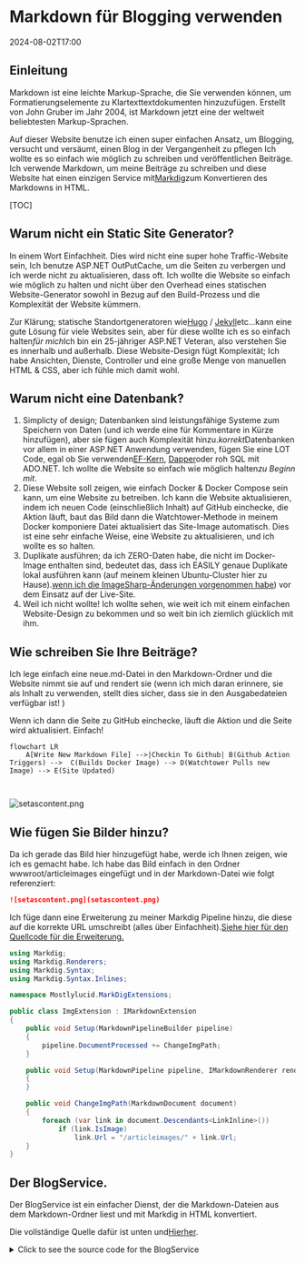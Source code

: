# Markdown für Blogging verwenden

<!--category-- ASP.NET, Markdown -->
<datetime class="hidden">2024-08-02T17:00</datetime>

## Einleitung

Markdown ist eine leichte Markup-Sprache, die Sie verwenden können, um Formatierungselemente zu Klartexttextdokumenten hinzuzufügen. Erstellt von John Gruber im Jahr 2004, ist Markdown jetzt eine der weltweit beliebtesten Markup-Sprachen.

Auf dieser Website benutze ich einen super einfachen Ansatz, um Blogging, versucht und versäumt, einen Blog in der Vergangenheit zu pflegen Ich wollte es so einfach wie möglich zu schreiben und veröffentlichen Beiträge. Ich verwende Markdown, um meine Beiträge zu schreiben und diese Website hat einen einzigen Service mit[Markdig](https://github.com/xoofx/markdig)zum Konvertieren des Markdowns in HTML.

[TOC]

## Warum nicht ein Static Site Generator?

In einem Wort Einfachheit. Dies wird nicht eine super hohe Traffic-Website sein, Ich benutze ASP.NET OutPutCache, um die Seiten zu verbergen und ich werde nicht zu aktualisieren, dass oft. Ich wollte die Website so einfach wie möglich zu halten und nicht über den Overhead eines statischen Website-Generator sowohl in Bezug auf den Build-Prozess und die Komplexität der Website kümmern.

Zur Klärung; statische Standortgeneratoren wie[Hugo](https://gohugo.io/) / [Jekyll](https://jekyllrb.com/)etc...kann eine gute Lösung für viele Websites sein, aber für diese wollte ich es so einfach halten*für mich*Ich bin ein 25-jähriger ASP.NET Veteran, also verstehen Sie es innerhalb und außerhalb. Diese Website-Design fügt Komplexität; Ich habe Ansichten, Dienste, Controller und eine große Menge von manuellen HTML & CSS, aber ich fühle mich damit wohl.

## Warum nicht eine Datenbank?

1. Simplicty of design; Datenbanken sind leistungsfähige Systeme zum Speichern von Daten (und ich werde eine für Kommentare in Kürze hinzufügen), aber sie fügen auch Komplexität hinzu.*korrekt*Datenbanken vor allem in einer ASP.NET Anwendung verwenden, fügen Sie eine LOT Code, egal ob Sie verwenden[EF-Kern](https://learn.microsoft.com/en-us/ef/core/), [Dapper](https://github.com/DapperLib/Dapper)oder roh SQL mit ADO.NET. Ich wollte die Website so einfach wie möglich halten*zu Beginn mit*.
2. Diese Website soll zeigen, wie einfach Docker & Docker Compose sein kann, um eine Website zu betreiben. Ich kann die Website aktualisieren, indem ich neuen Code (einschließlich Inhalt) auf GitHub einchecke, die Aktion läuft, baut das Bild dann die Watchtower-Methode in meinem Docker komponiere Datei aktualisiert das Site-Image automatisch. Dies ist eine sehr einfache Weise, eine Website zu aktualisieren, und ich wollte es so halten.
3. Duplikate ausführen; da ich ZERO-Daten habe, die nicht im Docker-Image enthalten sind, bedeutet das, dass ich EASILY genaue Duplikate lokal ausführen kann (auf meinem kleinen Ubuntu-Cluster hier zu Hause).[wenn ich die ImageSharp-Änderungen vorgenommen habe](/blog/imagesharpwithdocker)) vor dem Einsatz auf der Live-Site.
4. Weil ich nicht wollte! Ich wollte sehen, wie weit ich mit einem einfachen Website-Design zu bekommen und so weit bin ich ziemlich glücklich mit ihm.

## Wie schreiben Sie Ihre Beiträge?

Ich lege einfach eine neue.md-Datei in den Markdown-Ordner und die Website nimmt sie auf und rendert sie (wenn ich mich daran erinnere, sie als Inhalt zu verwenden, stellt dies sicher, dass sie in den Ausgabedateien verfügbar ist! )

Wenn ich dann die Seite zu GitHub einchecke, läuft die Aktion und die Seite wird aktualisiert. Einfach!

```mermaid
flowchart LR
    A[Write New Markdown File] -->|Checkin To Github| B(Github Action Triggers) -->  C(Builds Docker Image) --> D(Watchtower Pulls new Image) --> E(Site Updated)
   
  
```

![setascontent.png](setascontent.png)

## Wie fügen Sie Bilder hinzu?

Da ich gerade das Bild hier hinzugefügt habe, werde ich Ihnen zeigen, wie ich es gemacht habe. Ich habe das Bild einfach in den Ordner wwwroot/articleimages eingefügt und in der Markdown-Datei wie folgt referenziert:

```markdown
![setascontent.png](setascontent.png)
```

Ich füge dann eine Erweiterung zu meiner Markdig Pipeline hinzu, die diese auf die korrekte URL umschreibt (alles über Einfachheit).[Siehe hier für den Quellcode für die Erweiterung.](https://github.com/scottgal/mostlylucidweb/blob/main/Mostlylucid/MarkDigExtensions/ImgExtension.cs)

```csharp
using Markdig;
using Markdig.Renderers;
using Markdig.Syntax;
using Markdig.Syntax.Inlines;

namespace Mostlylucid.MarkDigExtensions;

public class ImgExtension : IMarkdownExtension
{
    public void Setup(MarkdownPipelineBuilder pipeline)
    {
        pipeline.DocumentProcessed += ChangeImgPath;
    }

    public void Setup(MarkdownPipeline pipeline, IMarkdownRenderer renderer)
    {
    }

    public void ChangeImgPath(MarkdownDocument document)
    {
        foreach (var link in document.Descendants<LinkInline>())
            if (link.IsImage)
                link.Url = "/articleimages/" + link.Url;
    }
}
```

## Der BlogService.

Der BlogService ist ein einfacher Dienst, der die Markdown-Dateien aus dem Markdown-Ordner liest und mit Markdig in HTML konvertiert.

Die vollständige Quelle dafür ist unten und[Hierher](https://github.com/scottgal/mostlylucidweb/blob/main/Mostlylucid/Services/BlogService.cs).

<details>
<summary>Click to see the source code for the BlogService</summary>
```csharp

using System.Globalization;
using System.Text.RegularExpressions;
using Markdig;
using Microsoft.Extensions.Caching.Memory;
using Mostlylucid.MarkDigExtensions;
using Mostlylucid.Models.Blog;

namespace Mostlylucid.Services;

public class BlogService
{
private const string Path = "Markdown";
private const string CacheKey = "Categories";

    private static readonly Regex DateRegex = new(
        @"<datetime class=""hidden"">(\d{4}-\d{2}-\d{2}T\d{2}:\d{2})</datetime>",
        RegexOptions.Compiled | RegexOptions.IgnoreCase | RegexOptions.NonBacktracking);

    private static readonly Regex WordCoountRegex = new(@"\b\w+\b",
        RegexOptions.Compiled | RegexOptions.Multiline | RegexOptions.IgnoreCase | RegexOptions.NonBacktracking);

    private static readonly Regex CategoryRegex = new(@"<!--\s*category\s*--\s*([^,]+?)\s*(?:,\s*([^,]+?)\s*)?-->",
        RegexOptions.Compiled | RegexOptions.Singleline);

    private readonly ILogger<BlogService> _logger;

    private readonly IMemoryCache _memoryCache;

    private readonly MarkdownPipeline pipeline;

    public BlogService(IMemoryCache memoryCache, ILogger<BlogService> logger)
    {
        _logger = logger;
        _memoryCache = memoryCache;
        pipeline = new MarkdownPipelineBuilder().UseAdvancedExtensions().Use<ImgExtension>().Build();
        ListCategories();
    }


    private Dictionary<string, List<string>> GetFromCache()
    {
        return _memoryCache.Get<Dictionary<string, List<string>>>(CacheKey) ?? new Dictionary<string, List<string>>();
    }

    private void SetCache(Dictionary<string, List<string>> categories)
    {
        _memoryCache.Set(CacheKey, categories, new MemoryCacheEntryOptions
        {
            AbsoluteExpirationRelativeToNow = TimeSpan.FromHours(12)
        });
    }

    private void ListCategories()
    {
        var cacheCats = GetFromCache();
        var pages = Directory.GetFiles("Markdown", "*.md");
        var count = 0;

        foreach (var page in pages)
        {
            var pageAlreadyAdded = cacheCats.Values.Any(x => x.Contains(page));

            if (pageAlreadyAdded) continue;


            var text = File.ReadAllText(page);
            var categories = GetCategories(text);
            if (!categories.Any()) continue;
            count++;
            foreach (var category in categories)
                if (cacheCats.TryGetValue(category, out var pagesList))
                {
                    pagesList.Add(page);
                    cacheCats[category] = pagesList;
                    _logger.LogInformation("Added category {Category} for {Page}", category, page);
                }
                else
                {
                    cacheCats.Add(category, new List<string> { page });
                    _logger.LogInformation("Created category {Category} for {Page}", category, page);
                }
        }

        if (count > 0) SetCache(cacheCats);
    }

    public List<string> GetCategories()
    {
        var cacheCats = GetFromCache();
        return cacheCats.Keys.ToList();
    }


    public List<PostListModel> GetPostsByCategory(string category)
    {
        var pages = GetFromCache()[category];
        return GetPosts(pages.ToArray());
    }

    public BlogPostViewModel? GetPost(string postName)
    {
        try
        {
            var path = System.IO.Path.Combine(Path, postName + ".md");
            var page = GetPage(path, true);
            return new BlogPostViewModel
            {
                Categories = page.categories, WordCount = WordCount(page.restOfTheLines), Content = page.processed,
                PublishedDate = page.publishDate, Slug = page.slug, Title = page.title
            };
        }
        catch (Exception e)
        {
            _logger.LogError(e, "Error getting post {PostName}", postName);
            return null;
        }
    }

    private int WordCount(string text)
    {
        return WordCoountRegex.Matches(text).Count;
    }


    private string GetSlug(string fileName)
    {
        var slug = System.IO.Path.GetFileNameWithoutExtension(fileName);
        return slug.ToLowerInvariant();
    }

    private static string[] GetCategories(string markdownText)
    {
        var matches = CategoryRegex.Matches(markdownText);
        var categories = matches
            .SelectMany(match => match.Groups.Cast<Group>()
                .Skip(1) // Skip the entire match group
                .Where(group => group.Success) // Ensure the group matched
                .Select(group => group.Value.Trim()))
            .ToArray();
        return categories;
    }

    public (string title, string slug, DateTime publishDate, string processed, string[] categories, string
        restOfTheLines) GetPage(string page, bool html)
    {
        var fileInfo = new FileInfo(page);

        // Ensure the file exists
        if (!fileInfo.Exists) throw new FileNotFoundException("The specified file does not exist.", page);

        // Read all lines from the file
        var lines = File.ReadAllLines(page);

        // Get the title from the first line
        var title = lines.Length > 0 ? Markdown.ToPlainText(lines[0].Trim()) : string.Empty;

        // Concatenate the rest of the lines with newline characters
        var restOfTheLines = string.Join(Environment.NewLine, lines.Skip(1));

        // Extract categories from the text
        var categories = GetCategories(restOfTheLines);

        var publishedDate = fileInfo.CreationTime;
        var publishDate = DateRegex.Match(restOfTheLines).Groups[1].Value;
        if (!string.IsNullOrWhiteSpace(publishDate))
            publishedDate = DateTime.ParseExact(publishDate, "yyyy-MM-ddTHH:mm", CultureInfo.InvariantCulture);

        // Remove category tags from the text
        restOfTheLines = CategoryRegex.Replace(restOfTheLines, "");
        restOfTheLines = DateRegex.Replace(restOfTheLines, "");
        // Process the rest of the lines as either HTML or plain text
        var processed =
            html ? Markdown.ToHtml(restOfTheLines, pipeline) : Markdown.ToPlainText(restOfTheLines, pipeline);

        // Generate the slug from the page filename
        var slug = GetSlug(page);


        // Return the parsed and processed content
        return (title, slug, publishedDate, processed, categories, restOfTheLines);
    }

    public List<PostListModel> GetPosts(string[] pages)
    {
        List<PostListModel> pageModels = new();

        foreach (var page in pages)
        {
            var pageInfo = GetPage(page, false);

            var summary = Markdown.ToPlainText(pageInfo.restOfTheLines).Substring(0, 100) + "...";
            pageModels.Add(new PostListModel
            {
                Categories = pageInfo.categories, Title = pageInfo.title,
                Slug = pageInfo.slug, WordCount = WordCount(pageInfo.restOfTheLines),
                PublishedDate = pageInfo.publishDate, Summary = summary
            });
        }

        pageModels = pageModels.OrderByDescending(x => x.PublishedDate).ToList();
        return pageModels;
    }


    public List<PostListModel> GetPostsForFiles()
    {
        var pages = Directory.GetFiles("Markdown", "*.md");
        return GetPosts(pages);
    }
}
```

</details>
Wie Sie sehen können, hat dies ein paar Elemente:

### Verarbeitung von Dateien

Der Code, um die Markdown-Dateien in HTML zu verarbeiten, ist ziemlich einfach, ich benutze die Markdig-Bibliothek, um den Markdown in HTML zu konvertieren und dann benutze ich ein paar reguläre Ausdrücke, um die Kategorien und das veröffentlichte Datum aus der Markdown-Datei zu extrahieren.

Die GetPage-Methode wird verwendet, um den Inhalt der Markdown-Datei zu extrahieren, es hat ein paar Schritte:

1. Den Titel extrahieren
   Durch Konvention verwende ich die erste Zeile der Markdown-Datei als Titel des Posts. So kann ich einfach tun:

```csharp
        var lines = File.ReadAllLines(page);

        // Get the title from the first line
        var title = lines.Length > 0 ? Markdown.ToPlainText(lines[0].Trim()) : string.Empty;
```

Da der Titel mit "#" voreingestellt ist, benutze ich die Markdown.ToPlainText Methode, um das "#" vom Titel zu entfernen.

2. Extrahieren Sie die Kategorien
   Jeder Beitrag kann bis zu zwei Kategorien haben, die diese Methode extrahiert, dann entferne ich dieses Tag aus der Markdown-Datei.

```csharp
// Concatenate the rest of the lines with newline characters
        var restOfTheLines = string.Join(Environment.NewLine, lines.Skip(1));

        // Extract categories from the text
        var categories = GetCategories(restOfTheLines);

   // Remove category tags from the text
        restOfTheLines = CategoryRegex.Replace(restOfTheLines, "");

```

Die GetCategories-Methode verwendet einen regulären Ausdruck, um die Kategorien aus der Markdown-Datei zu extrahieren.

```csharp
    private static readonly Regex CategoryRegex = new(@"<!--\s*category\s*--\s*([^,]+?)\s*(?:,\s*([^,]+?)\s*)?-->",
        RegexOptions.Compiled | RegexOptions.Singleline);

    private static string[] GetCategories(string markdownText)
    {
        var matches = CategoryRegex.Matches(markdownText);
        var categories = matches
            .SelectMany(match => match.Groups.Cast<Group>()
                .Skip(1) // Skip the entire match group
                .Where(group => group.Success) // Ensure the group matched
                .Select(group => group.Value.Trim()))
            .ToArray();
        return categories;
        
        
    }
```

3. Auszug des veröffentlichten Datums
   Ich extrahiere dann das Datum aus dem Post (ich war mit dem erstellten Datum, aber wie ich dies mit einem ganzen Docker-Image zu implementieren bedeutet, dass dies nicht mehr wirklich nützlich ist), so dass ich nicht mit einem regulären Ausdruck.
   Dieses parsiert ein Tag in der Form, die in jeder.md-Datei ist.

```razor
 <datetime class="hidden">2024-08-02T17:00</datetime>
```

```csharp
     private static readonly Regex DateRegex = new(
        @"<datetime class=""hidden"">(\d{4}-\d{2}-\d{2}T\d{2}:\d{2})</datetime>",
        RegexOptions.Compiled | RegexOptions.IgnoreCase | RegexOptions.NonBacktracking);
     
           var publishedDate = fileInfo.CreationTime;
        var publishDate = DateRegex.Match(restOfTheLines).Groups[1].Value;
        if (!string.IsNullOrWhiteSpace(publishDate))
            publishedDate = DateTime.ParseExact(publishDate, "yyyy-MM-ddTHH:mm", CultureInfo.InvariantCulture);

     
        restOfTheLines = DateRegex.Replace(restOfTheLines, "");
```

4. Inhalt extrahieren
   Eigentlich ist das Erhalten des Inhalts ziemlich einfach, dies verwendet eine Pipeline (für den oben genannten Bildtag-Ersatz) dann gibt mir optional Klartext für die Liste der Beiträge oder HTML für den tatsächlichen Beitrag.

```csharp
    pipeline = new MarkdownPipelineBuilder().UseAdvancedExtensions().Use<ImgExtension>().Build();
    
   var processed =
            html ? Markdown.ToHtml(restOfTheLines, pipeline) : Markdown.ToPlainText(restOfTheLines, pipeline);
```

5. Holen Sie den 'Schlupf'
   Dies ist einfach der Dateiname ohne die Erweiterung:
   
   ```csharp
       private string GetSlug(string fileName)
       {
           var slug = System.IO.Path.GetFileNameWithoutExtension(fileName);
           return slug.ToLowerInvariant();
       }
   ```

6. Inhalt zurückgeben
   Jetzt haben wir Seiteninhalte, die wir für den Blog anzeigen können!

<details>
<summary> The GetPage Method</summary>
```csharp
public (string title, string slug, DateTime publishDate, string processed, string[] categories, string
        restOfTheLines) GetPage(string page, bool html)
    {
        var fileInfo = new FileInfo(page);

        // Ensure the file exists
        if (!fileInfo.Exists) throw new FileNotFoundException("The specified file does not exist.", page);

        // Read all lines from the file
        var lines = File.ReadAllLines(page);

        // Get the title from the first line
        var title = lines.Length > 0 ? Markdown.ToPlainText(lines[0].Trim()) : string.Empty;

        // Concatenate the rest of the lines with newline characters
        var restOfTheLines = string.Join(Environment.NewLine, lines.Skip(1));

        // Extract categories from the text
        var categories = GetCategories(restOfTheLines);

        var publishedDate = fileInfo.CreationTime;
        var publishDate = DateRegex.Match(restOfTheLines).Groups[1].Value;
        if (!string.IsNullOrWhiteSpace(publishDate))
            publishedDate = DateTime.ParseExact(publishDate, "yyyy-MM-ddTHH:mm", CultureInfo.InvariantCulture);

        // Remove category tags from the text
        restOfTheLines = CategoryRegex.Replace(restOfTheLines, "");
        restOfTheLines = DateRegex.Replace(restOfTheLines, "");
        // Process the rest of the lines as either HTML or plain text
        var processed =
            html ? Markdown.ToHtml(restOfTheLines, pipeline) : Markdown.ToPlainText(restOfTheLines, pipeline);

        // Generate the slug from the page filename
        var slug = GetSlug(page);


        // Return the parsed and processed content
        return (title, slug, publishedDate, processed, categories, restOfTheLines);
    }
```

</details>
Der Code unten zeigt, wie ich die Liste der Blog-Posts zu generieren, es verwendet die`GetPage(page, false)`Methode zum Extrahieren des Titels, der Kategorien, des veröffentlichten Datums und des verarbeiteten Inhalts.

```csharp
     public List<PostListModel> GetPosts(string[] pages)
    {
        List<PostListModel> pageModels = new();

        foreach (var page in pages)
        {
            var pageInfo = GetPage(page, false);

            var summary = Markdown.ToPlainText(pageInfo.restOfTheLines).Substring(0, 100) + "...";
            pageModels.Add(new PostListModel
            {
                Categories = pageInfo.categories, Title = pageInfo.title,
                Slug = pageInfo.slug, WordCount = WordCount(pageInfo.restOfTheLines),
                PublishedDate = pageInfo.publishDate, Summary = summary
            });
        }

        pageModels = pageModels.OrderByDescending(x => x.PublishedDate).ToList();
        return pageModels;
    }


    public List<PostListModel> GetPostsForFiles()
    {
        var pages = Directory.GetFiles("Markdown", "*.md");
        return GetPosts(pages);
    }
```